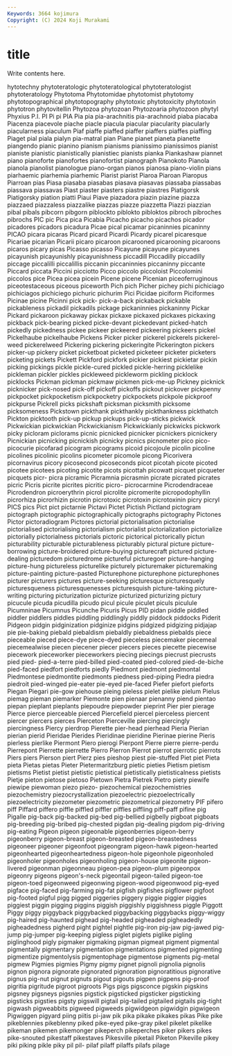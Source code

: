 ```yaml
---
Keywords: 3664 kojimura
Copyright: (C) 2024 Koji Murakami
---
```


# title

Write contents here.



hytotechny phytoteratologic phytoteratological phytoteratologist phytoteratology Phytotoma Phytotomidae phytotomist
phytotomy phytotopographical phytotopography phytotoxic phytotoxicity phytotoxin phytotron phytovitellin Phytozoa phytozoan
Phytozoaria phytozoon phytyl Phyxius P.I. PI Pi pi PIA Pia
pia pia-arachnitis pia-arachnoid piaba piacaba Piacenza piacevole piache piacle piacula
piacular piacularity piacularly piacularness piaculum Piaf piaffe piaffed piaffer piaffers
piaffes piaffing Piaget pial piala pialyn pia-matral pian Piane pianet
pianeta pianette piangendo pianic pianino pianism pianisms pianissimo pianissimos pianist
pianiste pianistic pianistically pianistiec pianists pianka Piankashaw piannet piano pianoforte
pianofortes pianofortist pianograph Pianokoto Pianola pianola pianolist pianologue piano-organ pianos
pianosa piano-violin pians piarhaemic piarhemia piarhemic Piarist piarist Piaroa Piaroan
Piaropus Piarroan pias Piasa piasaba piasabas piasava piasavas piassaba piassabas
piassava piassavas Piast piaster piasters piastre piastres Piatigorsk Piatigorsky piation
piatti Piaui Piave piazadora piazin piazine piazza piazzaed piazzaless piazzalike
piazzas piazze piazzetta Piazzi piazzian pibal pibals pibcorn pibgorn piblockto
piblokto pibloktos pibroch pibroches pibrochs PIC pic Pica pica Picabia
Picacho picacho picachos picador picadores picadors picadura Picae pical picamar
picaninnies picaninny PICAO picara picaras Picard picard Picardi Picardy picarel
picaresque Picariae picarian Picarii picaro picaroon picarooned picarooning picaroons picaros
picary picas Picasso picasso Picayune picayune picayunes picayunish picayunishly picayunishness
piccadill Piccadilly piccadilly piccage piccalilli piccalillis piccanin piccaninnies piccaninny piccante
Piccard piccata Piccini picciotto Picco piccolo piccoloist Piccolomini piccolos pice
Picea picea picein Picene picene Picenian piceoferruginous piceotestaceous piceous piceworth
Pich pich Picher pichey pichi pichiciago pichiciagos pichiciego pichuric pichurim
Pici Picidae piciform Piciformes Picinae picine Picinni pick pick- pick-a-back
pickaback pickable pickableness pickadil pickadils pickage pickaninnies pickaninny Pickar Pickard
pickaroon pickaway pickax pickaxe pickaxed pickaxes pickaxing pickback pick-bearing picked
picke-devant pickedevant picked-hatch pickedly pickedness pickee pickeer pickeered pickeering pickeers
pickel Pickelhaube pickelhaube Pickens Picker picker pickerel pickerels pickerel-weed pickerelweed
Pickering pickering pickeringite Pickerington pickers picker-up pickery picket picketboat picketed
picketeer picketer picketers picketing pickets Pickett Pickford pickfork pickier pickiest
pickietar pickin picking pickings pickle pickle-cured pickled pickle-herring picklelike pickleman
pickler pickles pickleweed pickleworm pickling picklock picklocks Pickman pickman pickmaw
pickmen pick-me-up Pickney picknick picknicker pick-nosed pick-off pickoff pickoffs pickout
pickover pickpenny pickpocket pickpocketism pickpocketry pickpockets pickpole pickproof pickpurse Pickrell
picks pickshaft picksman picksmith picksome picksomeness Pickstown pickthank pickthankly pickthankness
pickthatch Pickton picktooth pick-up pickup pickups pick-up-sticks pickwick Pickwickian pickwickian
Pickwickianism Pickwickianly pickwicks pickwork picky picloram piclorams picnic picnicked picnicker
picnickers picnickery Picnickian picnicking picnickish picnicky picnics picnometer pico pico-
picocurie picofarad picogram picograms picoid picojoule picolin picoline picolines picolinic
picolins picometer picomole picong Picorivera picornavirus picory picosecond picoseconds picot
picotah picote picoted picotee picotees picoting picotite picots picottah picowatt
picquet picqueter picquets picr- picra picramic Picramnia picrasmin picrate picrated
picrates picric Picris picrite picrites picritic picro- picrocarmine Picrodendraceae Picrodendron
picroerythrin picrol picrolite picromerite picropodophyllin picrorhiza picrorhizin picrotin picrotoxic picrotoxin
picrotoxinin picry picryl PICS pics Pict pict pictarnie Pictavi Pictet
Pictish Pictland pictogram pictograph pictographic pictographically pictographs pictography Pictones Pictor
pictoradiogram Pictores pictorial pictorialisation pictorialise pictorialised pictorialising pictorialism pictorialist pictorialization
pictorialize pictorially pictorialness pictorials pictoric pictorical pictorically pictun picturability picturable
picturableness picturably pictural picture picture-borrowing picture-broidered picture-buying picturecraft pictured picture-dealing
picturedom picturedrome pictureful picturegoer picture-hanging picture-hung pictureless picturelike picturely picturemaker
picturemaking picture-painting picture-pasted Picturephone picturephone picturephones picturer picturers pictures picture-seeking
picturesque picturesquely picturesqueness picturesquenesses picturesquish picture-taking picture-writing picturing picturization picturize
picturized picturizing pictury picucule picuda picudilla picudo picul picule piculet
piculs piculule Picumninae Picumnus Picunche Picuris Picus PID pidan piddle
piddled piddler piddlers piddles piddling piddlingly piddly piddock piddocks Piderit
Pidgeon pidgin pidginization pidginize pidgins pidgized pidgizing pidjajap pie pie-baking
piebald piebaldism piebaldly piebaldness piebalds piece pieceable pieced piece-dye piece-dyed
pieceless piecemaker piecemeal piecemealwise piecen piecener piecer piecers pieces piecette
piecewise piecework pieceworker pieceworkers piecing piecings piecrust piecrusts pied pied-
pied-a-terre pied-billed pied-coated pied-colored pied-de-biche pied-faced piedfort piedforts piedly Piedmont
piedmont piedmontal Piedmontese piedmontite piedmonts piedness pied-piping Piedra piedra piedroit
pied-winged pie-eater pie-eyed pie-faced Piefer piefort pieforts Piegan Piegari pie-gow
piehouse pieing pieless pielet pielike pielum Pielus piemag pieman piemarker
Piemonte pien pienaar pienanny piend pientao piepan pieplant pieplants piepoudre
piepowder pieprint Pier pier pierage Pierce pierce pierceable pierced Piercefield
piercel pierceless piercent piercer piercers pierces Pierceton Pierceville piercing piercingly
piercingness Piercy pierdrop Pierette pier-head pierhead Pieria Pierian pierian pierid
Pieridae Pierides Pieridinae pieridine Pierinae pierine Pieris pierless pierlike Piermont
Piero pierogi Pierpont Pierre pierre pierre-perdu Pierrepont Pierrette pierrette Pierro
Pierron Pierrot pierrot pierrotic pierrots Piers piers Pierson piert Pierz
pies pieshop piest pie-stuffed Piet piet Pieta pieta Pietas pietas
Pieter Pietermaritzburg pietic pieties Pietism pietism pietisms Pietist pietist pietistic
pietistical pietistically pietisticalness pietists Pietje pieton pietose pietoso Pietown Pietra
Pietrek Pietro piety piewife piewipe piewoman piezo piezo- piezochemical piezochemistries
piezochemistry piezocrystallization piezoelectric piezoelectrically piezoelectricity piezometer piezometric piezometrical piezometry PIF
pifero piff Piffard piffero piffle piffled piffler piffles piffling piff-paff
pifine pig Pigalle pig-back pig-backed pig-bed pig-bellied pigbelly pigboat pigboats
pig-breeding pig-bribed pig-chested pigdan pig-dealing pigdom pig-driving pig-eating Pigeon pigeon
pigeonable pigeonberries pigeon-berry pigeonberry pigeon-breast pigeon-breasted pigeon-breastedness pigeoneer pigeoner pigeonfoot
pigeongram pigeon-hawk pigeon-hearted pigeonhearted pigeonheartedness pigeon-hole pigeonhole pigeonholed pigeonholer pigeonholes
pigeonholing pigeon-house pigeonite pigeon-livered pigeonman pigeonneau pigeon-pea pigeon-plum pigeonpox pigeonry
pigeons pigeon's-neck pigeontail pigeon-tailed pigeon-toe pigeon-toed pigeonweed pigeonwing pigeon-wood pigeonwood
pig-eyed pigface pig-faced pig-farming pig-fat pigfish pigfishes pigflower pigfoot pig-footed
pigful pigg pigged piggeries piggery piggie piggier piggies piggiest piggin
pigging piggins piggish piggishly piggishness piggle Piggott Piggy piggy piggyback
piggybacked piggybacking piggybacks piggy-wiggy pig-haired pig-haunted pighead pig-headed pigheaded pigheadedly
pigheadedness pigherd pight pightel pightle pig-iron pig-jaw pig-jawed pig-jump pig-jumper
pig-keeping pigless piglet piglets piglike pigling piglinghood pigly pigmaker pigmaking
pigman pigmeat pigment pigmental pigmentally pigmentary pigmentation pigmentations pigmented pigmenting
pigmentize pigmentolysis pigmentophage pigmentose pigments pig-metal pigmew Pigmies pigmies Pigmy
pigmy pignet pignoli pignolia pignolis pignon pignora pignorate pignorated pignoration
pignoratitious pignorative pignus pig-nut pignut pignuts pigout pigouts pigpen pigpens
pig-proof pigritia pigritude pigroot pigroots Pigs pigs pigsconce pigskin pigskins
pigsney pigsneys pigsnies pigstick pigsticked pigsticker pigsticking pigsticks pigsties pigsty
pigswill pigtail pig-tailed pigtailed pigtails pig-tight pigwash pigweabbits pigweed pigweeds
pigwidgeon pigwidgin pigwigeon Pigwiggen pigyard piing piitis pi-jaw pik pika
pikake pikakes pikas Pike pike pikeblennies pikeblenny piked pike-eyed pike-gray
pikel pikelet pikelike pikeman pikemen pikemonger pikeperch pikeperches piker pikers
pikes pike-snouted pikestaff pikestaves Pikesville piketail Piketon Pikeville pikey piki
piking pikle piky pil pil- pilaf pilaff pilaffs pilafs pilage
